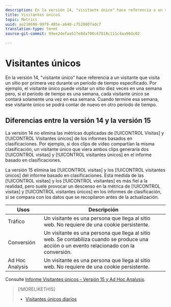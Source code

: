 ```yaml
---
description: En la versión 14, "visitante único" hace referencia a un visitante que visita un sitio por primera vez durante un período de tiempo especificado. Por ejemplo, el visitante único puede visitar un sitio diez veces en una semana pero, si el período de tiempo es una semana, cada visitante único se contará solamente una vez en esa semana. Cuando termine esa semana, ese visitante único se podrá contar de nuevo en otro período de tiempo.
title: Visitantes únicos
topic: Metrics
uuid: ae210698-99f9-485e-a640-c7520807adc7
translation-type: tm+mt
source-git-commit: 99ee24efaa517e8da700c67818c111c4aa90dc02

---
```



# Visitantes únicos

En la versión 14, &quot;visitante único&quot; hace referencia a un visitante que visita un sitio por primera vez durante un período de tiempo especificado. Por ejemplo, el visitante único puede visitar un sitio diez veces en una semana pero, si el período de tiempo es una semana, cada visitante único se contará solamente una vez en esa semana. Cuando termine esa semana, ese visitante único se podrá contar de nuevo en otro período de tiempo.

## Diferencias entre la versión 14 y la versión 15

La versión 14 no elimina las métricas duplicadas de [!UICONTROL Visitas] y [!UICONTROL Visitantes únicos] de los informes basados en clasificaciones. Por ejemplo, si dos clips de vídeo compartían la misma clasificación, un visitante único que viera ambos clips generaría dos [!UICONTROL visitas] y [!UICONTROL visitantes únicos] en el informe basado en clasificaciones.

La versión 15 elimina las [!UICONTROL visitas] y los [!UICONTROL visitantes únicos] del informe basado en clasificaciones. Esta medida de las [!UICONTROL visitas] y los [!UICONTROL visitantes] es más fiel a la realidad, pero suele provocar un descenso en la métrica de [!UICONTROL visitas] y [!UICONTROL visitantes únicos] en los informes de clasificación, si se compara con los datos que se recopilaron antes de la actualización.

| Usos | Descripción |
|---|---|
| Tráfico | Un visitante es una persona que llega al sitio web. No requiere de una cookie persistente. |
| Conversión | Un visitante es una persona que llega al sitio web. Se contabiliza cuando se produce una acción o un evento relacionado con la conversión. |
| Ad Hoc Analysis | Un visitante es una persona que llega al sitio web. No requiere de una cookie persistente. |

Consulte [Informe Visitantes únicos - Versión 15 y Ad Hoc Analysis](/help/components/c-variables/dimensionslist/reports-unique-visitors-v15-dsc.md).

>[!MORELIKETHIS]
>
>* [Visitantes únicos diarios](/help/components/c-variables/c-metrics/metrics-daily-unique-visitors.md)

